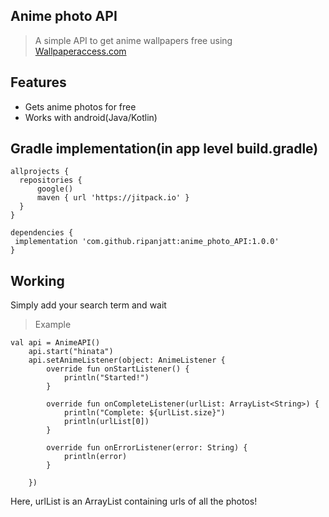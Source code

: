 
Anime photo API
-
> A simple API to get anime wallpapers free using <a href='https://wallpaperaccess.com' action='_blank'>Wallpaperaccess.com</a>

Features
-
* Gets anime photos for free
* Works with android(Java/Kotlin)

Gradle implementation(in app level build.gradle)
-
```
allprojects {
  repositories {
      google()
      maven { url 'https://jitpack.io' }
  }
}

dependencies {
 implementation 'com.github.ripanjatt:anime_photo_API:1.0.0'
}
```

Working
-
Simply add your search term and wait
>Example
```
val api = AnimeAPI()
    api.start("hinata")
    api.setAnimeListener(object: AnimeListener {
        override fun onStartListener() {
            println("Started!")
        }

        override fun onCompleteListener(urlList: ArrayList<String>) {
            println("Complete: ${urlList.size}")
            println(urlList[0])
        }

        override fun onErrorListener(error: String) {
            println(error)
        }

    })
 ```
 Here, urlList is an ArrayList containing urls of all the photos!
